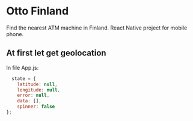 # Otto Finland
Find the nearest ATM machine in Finland. React Native project for mobile phone.
## At first let get geolocation
In file App.js:
```js
  state = {
    latitude: null,
    longitude: null,
    error: null,
    data: [],
    spinner: false
};
```
